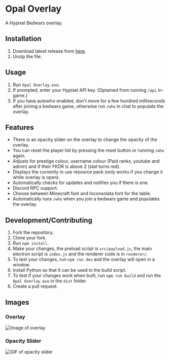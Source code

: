 # Opal Overlay

A Hypixel Bedwars overlay.

## Installation

1. Download latest release from [here](https://github.com/AnotherPillow/opal-overlay/releases).
2. Unzip the file.

## Usage

1. Run `Opal Overlay.exe`.
2. If prompted, enter your Hypixel API key. (Optained from running `/api` in-game.)
3. If you have autowho enabled, don't move for a few hundred milliseconds after joining a bedwars game, otherwise run `/who` in chat to populate the overlay.

## Features

- There is an opacity slider on the overlay to change the opacity of the overlay.
- You can reset the player list by pressing the reset button or running `/who` again.
- Adjusts for prestige colour, username colour (Paid ranks, youtube and admin) and if their FKDR is above 2 (stat turns red).
- Displays the currently in use resource pack (only works if you change it while overlay is open).
- Automatically checks for updates and notifies you if there is one.
- Discord RPC support.
- Choose between Minecraft font and Inconsolata font for the table.
- Automatically runs `/who` when you join a bedwars game and populates the overlay.

## Development/Contributing

1. Fork the repository.
2. Clone your fork.
3. Run `npm install`.
4. Make your changes, the preload script is `src/payload.js`, the main electron script is `index.js` and the renderer code is in `renderer/`.
5. To test your changes, run `npm run dev` and the overlay will open in a window.
6. Install Python so that it can be used in the build script.
7. To test if your changes work when built, run `npm run build` and run the `Opal Overlay.exe` in the `dist` folder.
8. Create a pull request.

## Images

### Overlay

![Image of overlay](https://i.imgur.com/ykNYsZD.png)

### Opacity Slider

![GIF of opacity slider](https://i.imgur.com/XWMCTc6.gif)
